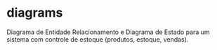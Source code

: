 # diagrams
Diagrama de Entidade Relacionamento e Diagrama de Estado para um sistema com controle de estoque (produtos, estoque, vendas). 
